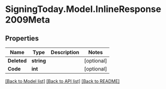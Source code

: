 
# SigningToday.Model.InlineResponse2009Meta

## Properties

Name | Type | Description | Notes
------------ | ------------- | ------------- | -------------
**Deleted** | **string** |  | [optional] 
**Code** | **int** |  | [optional] 

[[Back to Model list]](../README.md#documentation-for-models)
[[Back to API list]](../README.md#documentation-for-api-endpoints)
[[Back to README]](../README.md)

